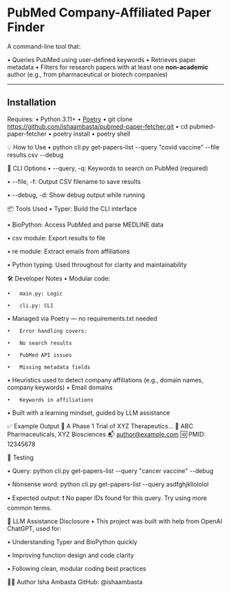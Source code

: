 #  PubMed Company-Affiliated Paper Finder

A command-line tool that:

•   Queries PubMed using user-defined keywords
•   Retrieves paper metadata
•   Filters for research papers with at least one **non-academic** author (e.g., from pharmaceutical or biotech companies)

-------------------------------------------------------------------------------------------------------------------------

##  Installation

Requires:
•   Python 3.11+
•   [Poetry](https://python-poetry.org/)
•   git clone https://github.com/ishaambasta/pubmed-paper-fetcher.git
•   cd pubmed-paper-fetcher
•   poetry install
•   poetry shell

💡 How to Use
•   python cli.py get-papers-list --query "covid vaccine" --file results.csv --debug

🔧 CLI Options
•   --query, -q: Keywords to search on PubMed (required)

•   --file, -f: Output CSV filename to save results

•   --debug, -d: Show debug output while running


📦 Tools Used
•   Typer: Build the CLI interface

•   BioPython: Access PubMed and parse MEDLINE data

•   csv module: Export results to file

•   re module: Extract emails from affiliations

•   Python typing: Used throughout for clarity and maintainability

🛠 Developer Notes
•   Modular code:

    •   main.py: Logic

    •   cli.py: CLI

•   Managed via Poetry — no requirements.txt needed

    •   Error handling covers:

    •   No search results

    •   PubMed API issues

    •   Missing metadata fields

•   Heuristics used to detect company affiliations (e.g., domain names, company keywords)
    •   Email domains

    •   Keywords in affiliations

•   Built with a learning mindset, guided by LLM assistance

✅ Example Output
📄 A Phase 1 Trial of XYZ Therapeutics...
🏢 ABC Pharmaceuticals, XYZ Biosciences
📬 author@example.com
🆔 PMID: 12345678

🧪 Testing

•   Query: 
python cli.py get-papers-list --query "cancer vaccine" --debug

•   Nonsense word:
python cli.py get-papers-list --query asdfghjkllololol

•   Expected output:
❗ No paper IDs found for this query. Try using more common terms.

🤖 LLM Assistance Disclosure
•   This project was built with help from OpenAI ChatGPT, used for:

•   Understanding Typer and BioPython quickly

•   Improving function design and code clarity

•   Following clean, modular coding best practices

🙋‍♀️ Author
Isha Ambasta
GitHub: @ishaambasta